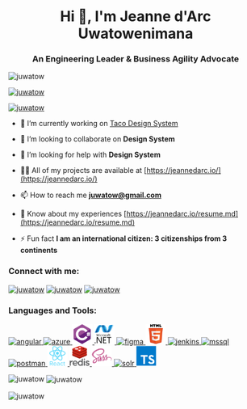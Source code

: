 <h1 align="center">Hi 👋, I'm Jeanne d'Arc Uwatowenimana</h1>
<h3 align="center">An Engineering Leader & Business Agility Advocate</h3>

<p align="left"> <img src="https://komarev.com/ghpvc/?username=juwatow&label=Profile%20views&color=0e75b6&style=flat" alt="juwatow" /> </p>

<p align="left"> <a href="https://github.com/ryo-ma/github-profile-trophy"><img src="https://github-profile-trophy.vercel.app/?username=juwatow" alt="juwatow" /></a> </p>

<p align="left"> <a href="https://twitter.com/juwatow" target="blank"><img src="https://img.shields.io/twitter/follow/juwatow?logo=twitter&style=for-the-badge" alt="juwatow" /></a> </p>

- 🔭 I’m currently working on [Taco Design System](https://taco.xello.world/)

- 👯 I’m looking to collaborate on **Design System**

- 🤝 I’m looking for help with **Design System**

- 👨‍💻 All of my projects are available at [https://jeannedarc.io/](https://jeannedarc.io/)

- 📫 How to reach me **juwatow@gmail.com**

- 📄 Know about my experiences [https://jeannedarc.io/resume.md](https://jeannedarc.io/resume.md)

- ⚡ Fun fact **I am an international citizen: 3 citizenships from 3 continents**

<h3 align="left">Connect with me:</h3>
<p align="left">
<a href="https://twitter.com/juwatow" target="blank"><img align="center" src="https://raw.githubusercontent.com/rahuldkjain/github-profile-readme-generator/master/src/images/icons/Social/twitter.svg" alt="juwatow" height="30" width="40" /></a>
<a href="https://linkedin.com/in/juwatow" target="blank"><img align="center" src="https://raw.githubusercontent.com/rahuldkjain/github-profile-readme-generator/master/src/images/icons/Social/linked-in-alt.svg" alt="juwatow" height="30" width="40" /></a>
<a href="https://instagram.com/juwatow" target="blank"><img align="center" src="https://raw.githubusercontent.com/rahuldkjain/github-profile-readme-generator/master/src/images/icons/Social/instagram.svg" alt="juwatow" height="30" width="40" /></a>
</p>

<h3 align="left">Languages and Tools:</h3>
<p align="left"> <a href="https://angular.io" target="_blank"> <img src="https://angular.io/assets/images/logos/angular/angular.svg" alt="angular" width="40" height="40"/> </a> <a href="https://azure.microsoft.com/en-in/" target="_blank"> <img src="https://www.vectorlogo.zone/logos/microsoft_azure/microsoft_azure-icon.svg" alt="azure" width="40" height="40"/> </a> <a href="https://www.w3schools.com/cs/" target="_blank"> <img src="https://raw.githubusercontent.com/devicons/devicon/master/icons/csharp/csharp-original.svg" alt="csharp" width="40" height="40"/> </a> <a href="https://dotnet.microsoft.com/" target="_blank"> <img src="https://raw.githubusercontent.com/devicons/devicon/master/icons/dot-net/dot-net-original-wordmark.svg" alt="dotnet" width="40" height="40"/> </a> <a href="https://www.figma.com/" target="_blank"> <img src="https://www.vectorlogo.zone/logos/figma/figma-icon.svg" alt="figma" width="40" height="40"/> </a> <a href="https://www.w3.org/html/" target="_blank"> <img src="https://raw.githubusercontent.com/devicons/devicon/master/icons/html5/html5-original-wordmark.svg" alt="html5" width="40" height="40"/> </a> <a href="https://www.jenkins.io" target="_blank"> <img src="https://www.vectorlogo.zone/logos/jenkins/jenkins-icon.svg" alt="jenkins" width="40" height="40"/> </a> <a href="https://www.microsoft.com/en-us/sql-server" target="_blank"> <img src="https://www.svgrepo.com/show/303229/microsoft-sql-server-logo.svg" alt="mssql" width="40" height="40"/> </a> <a href="https://postman.com" target="_blank"> <img src="https://www.vectorlogo.zone/logos/getpostman/getpostman-icon.svg" alt="postman" width="40" height="40"/> </a> <a href="https://reactjs.org/" target="_blank"> <img src="https://raw.githubusercontent.com/devicons/devicon/master/icons/react/react-original-wordmark.svg" alt="react" width="40" height="40"/> </a> <a href="https://redis.io" target="_blank"> <img src="https://raw.githubusercontent.com/devicons/devicon/master/icons/redis/redis-original-wordmark.svg" alt="redis" width="40" height="40"/> </a> <a href="https://sass-lang.com" target="_blank"> <img src="https://raw.githubusercontent.com/devicons/devicon/master/icons/sass/sass-original.svg" alt="sass" width="40" height="40"/> </a> <a href="https://lucene.apache.org/solr/" target="_blank"> <img src="https://www.vectorlogo.zone/logos/apache_solr/apache_solr-icon.svg" alt="solr" width="40" height="40"/> </a> <a href="https://www.typescriptlang.org/" target="_blank"> <img src="https://raw.githubusercontent.com/devicons/devicon/master/icons/typescript/typescript-original.svg" alt="typescript" width="40" height="40"/> </a> </p>

<p><img align="left" src="https://github-readme-stats.vercel.app/api/top-langs?username=juwatow&show_icons=true&locale=en&layout=compact" alt="juwatow" /></p>

<p>&nbsp;<img align="center" src="https://github-readme-stats.vercel.app/api?username=juwatow&show_icons=true&locale=en" alt="juwatow" /></p>

<p><img align="center" src="https://github-readme-streak-stats.herokuapp.com/?user=juwatow&" alt="juwatow" /></p>
